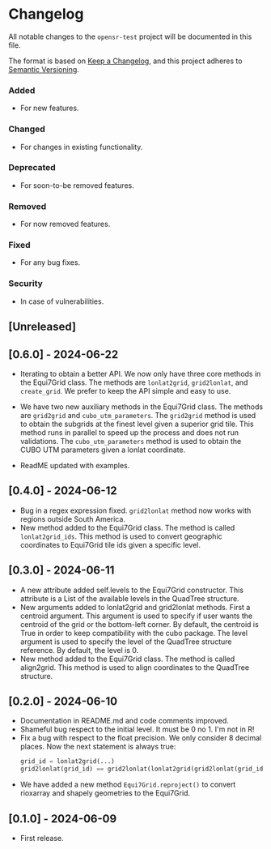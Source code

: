 # Changelog

All notable changes to the `opensr-test` project will be documented in this file.

The format is based on [Keep a Changelog](https://keepachangelog.com/en/1.0.0/), and this project adheres to [Semantic Versioning](https://semver.org/spec/v2.0.0.html).

### Added
- For new features.
### Changed
- For changes in existing functionality.
### Deprecated
- For soon-to-be removed features.
### Removed
- For now removed features.
### Fixed
- For any bug fixes.
### Security
- In case of vulnerabilities.

## [Unreleased]

## [0.6.0] - 2024-06-22

- Iterating to obtain a better API. We now only have three core methods in the Equi7Grid class. The methods are `lonlat2grid`, `grid2lonlat`, and `create_grid`. We prefer to keep the API simple and easy to use.

- We have two new auxiliary methods in the Equi7Grid class. The methods are `grid2grid` and `cubo_utm_parameters`. The `grid2grid` method is used to obtain the subgrids at the finest level given a superior grid tile. This method runs in parallel to speed up the process and does not run validations. The `cubo_utm_parameters` method is used to obtain the CUBO UTM parameters given a lonlat coordinate.

- ReadME updated with examples.


## [0.4.0] - 2024-06-12

- Bug in a regex expression fixed. `grid2lonlat` method now works with regions outside South America.
- New method added to the Equi7Grid class. The method is called `lonlat2grid_ids`. This method is used to convert geographic coordinates to Equi7Grid tile ids given a specific level.


## [0.3.0] - 2024-06-11

- A new attribute added self.levels to the Equi7Grid constructor. This attribute is a List of the available levels in the QuadTree structure.
- New arguments added to lonlat2grid and grid2lonlat methods. First a centroid argument. This argument is used to specify if user wants the centroid of the grid or the bottom-left corner. By default, the centroid is True in order to keep compatibility with the cubo package. The level argument is used to specify the level of the QuadTree structure reference. By default, the level is 0.
- New method added to the Equi7Grid class. The method is called align2grid. This method is used to align coordinates to the QuadTree structure.

## [0.2.0] - 2024-06-10

- Documentation in README.md and code comments improved.
- Shameful bug respect to the initial level. It must be 0 no 1. I'm not in R!
- Fix a bug with respect to the float precision. We only consider 8 decimal places. Now 
the next statement is always true:
    ```python
    grid_id = lonlat2grid(...)
    grid2lonlat(grid_id) == grid2lonlat(lonlat2grid(grid2lonlat(grid_id)))
    ```
- We have added a new method `Equi7Grid.reproject()` to convert rioxarray and shapely geometries to the Equi7Grid.



## [0.1.0] - 2024-06-09

- First release.